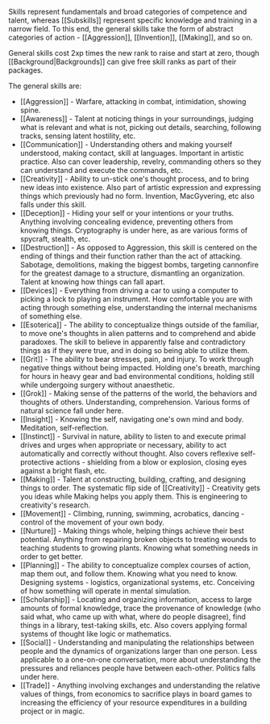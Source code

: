 Skills represent fundamentals and broad categories of competence and talent, whereas [[Subskills]] represent specific knowledge and training in a narrow field. To this end, the general skills take the form of abstract categories of action - [[Aggression]], [[Invention]], [[Making]], and so on.

General skills cost 2xp times the new rank to raise and start at zero, though [[Background|Backgrounds]] can give free skill ranks as part of their packages.

The general skills are:

- [[Aggression]] - Warfare, attacking in combat, intimidation, showing spine.
- [[Awareness]] - Talent at noticing things in your surroundings, judging what is relevant and what is not, picking out details, searching, following tracks, sensing latent hostility, etc. 
- [[Communication]] - Understanding others and making yourself understood, making contact, skill at languages. Important in artistic practice. Also can cover leadership, revelry, commanding others so they can understand and execute the commands, etc.
- [[Creativity]] - Ability to un-stick one's thought process, and to bring new ideas into existence. Also part of artistic expression and expressing things which previously had no form. Invention, MacGyvering, etc also falls under this skill.
- [[Deception]] - Hiding your self or your intentions or your truths. Anything involving concealing evidence, preventing others from knowing things. Cryptography is under here, as are various forms of spycraft, stealth, etc.
- [[Destruction]] - As opposed to Aggression, this skill is centered on the ending of things and their function rather than the act of attacking. Sabotage, demolitions, making the biggest bombs, targeting cannonfire for the greatest damage to a structure, dismantling an organization. Talent at knowing how things can fall apart.
- [[Devices]] - Everything from driving a car to using a computer to picking a lock to playing an instrument. How comfortable you are with acting through something else, understanding the internal mechanisms of something else. 
- [[Esoterica]] - The ability to conceptualize things outside of the familiar, to move one's thoughts in alien patterns and to comprehend and abide paradoxes. The skill to believe in apparently false and contradictory things as if they were true, and in doing so being able to utilize them.
- [[Grit]] - The ability to bear stresses, pain, and injury. To work through negative things without being impacted. Holding one's breath, marching for hours in heavy gear and bad environmental conditions, holding still while undergoing surgery without anaesthetic.
- [[Grok]] - Making sense of the patterns of the world, the behaviors and thoughts of others. Understanding, comprehension. Various forms of natural science fall under here.
- [[Insight]] - Knowing the self, navigating one's own mind and body. Meditation, self-reflection.
- [[Instinct]] - Survival in nature, ability to listen to and execute primal drives and urges when appropriate or necessary, ability to act automatically and correctly without thought. Also covers reflexive self-protective actions - shielding from a blow or explosion, closing eyes against a bright flash, etc.
- [[Making]] - Talent at constructing, building, crafting, and designing things to order. The systematic flip side of [[Creativity]] - Creativity gets you ideas while Making helps you apply them. This is engineering to creativity's research.
- [[Movement]] - Climbing, running, swimming, acrobatics, dancing - control of the movement of your own body.
- [[Nurture]] - Making things whole, helping things achieve their best potential. Anything from repairing broken objects to treating wounds to teaching students to growing plants. Knowing what something needs in order to get better.
- [[Planning]] - The ability to conceptualize complex courses of action, map them out, and follow them. Knowing what you need to know. Designing systems - logistics, organizational systems, etc. Conceiving of how something will operate in mental simulation.
- [[Scholarship]] - Locating and organizing information, access to large amounts of formal knowledge, trace the provenance of knowledge (who said what, who came up with what, where do people disagree), find things in a library, test-taking skills, etc. Also covers applying formal systems of thought like logic or mathematics.
- [[Social]] - Understanding and manipulating the relationships between people and the dynamics of organizations larger than one person. Less applicable to a one-on-one conversation, more about understanding the pressures and reliances people have between each-other. Politics falls under here.
- [[Trade]] - Anything involving exchanges and understanding the relative values of things, from economics to sacrifice plays in board games to increasing the efficiency of your resource expenditures in a building project or in magic. 